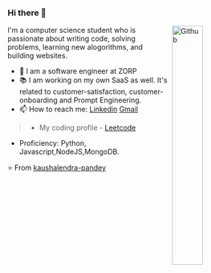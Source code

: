 ### Hi there 👋

<img width="35%" align="right" alt="Github" src="https://user-images.githubusercontent.com/48678280/88862734-4903af80-d201-11ea-968b-9c939d88a37c.gif" />

I'm a computer science student who is passionate about writing code, solving problems, learning new alogorithms, and building websites.

- 🔭 I am a software engineer at ZORP
- 📚 I am working on my own SaaS as well. It's related to customer-satisfaction, customer-onboarding and Prompt Engineering.
- 📫 How to reach me: [Linkedin](https://www.linkedin.com/in/kaushalendra-pandey-47a971192/) [Gmail](mailto:pandeysid713@gmail.com)
> - My coding profile - [Leetcode](https://leetcode.com/its_kaush/)
- Proficiency: Python, Javascript,NodeJS,MongoDB.

⭐️ From [kaushalendra-pandey](https://github.com/kaushalendra-pandey)
